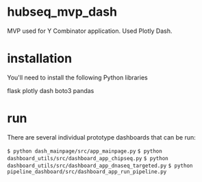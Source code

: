 # hubseq_mvp_dash
MVP used for Y Combinator application. Used Plotly Dash.

# installation
You'll need to install the following Python libraries

flask
plotly
dash
boto3
pandas

# run
There are several individual prototype dashboards that can be run:

`$ python dash_mainpage/src/app_mainpage.py`
`$ python dashboard_utils/src/dashboard_app_chipseq.py`
`$ python dashboard_utils/src/dashboard_app_dnaseq_targeted.py`
`$ python pipeline_dashboard/src/dashboard_app_run_pipeline.py`

